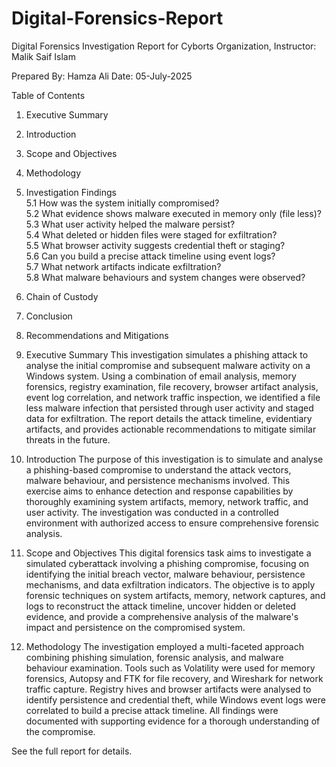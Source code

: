 # Digital-Forensics-Report
Digital Forensics Investigation Report for Cyborts Organization, Instructor: Malik Saif Islam

Prepared By:
Hamza Ali
Date:
05-July-2025

Table of Contents
1. Executive Summary  
2. Introduction  
3. Scope and Objectives  
4. Methodology  
5. Investigation Findings  
  5.1 How was the system initially compromised?  
  5.2 What evidence shows malware executed in memory only (file less)?  
  5.3 What user activity helped the malware persist?  
  5.4 What deleted or hidden files were staged for exfiltration?  
  5.5 What browser activity suggests credential theft or staging?  
  5.6 Can you build a precise attack timeline using event logs?  
  5.7 What network artifacts indicate exfiltration?  
  5.8 What malware behaviours and system changes were observed?  

6. Chain of Custody  
7. Conclusion
8. Recommendations and Mitigations  

1. Executive Summary
This investigation simulates a phishing attack to analyse the initial compromise and subsequent malware activity on a Windows system. Using a combination of email analysis, memory forensics, registry examination, file recovery, browser artifact analysis, event log correlation, and network traffic inspection, we identified a file less malware infection that persisted through user activity and staged data for exfiltration. The report details the attack timeline, evidentiary artifacts, and provides actionable recommendations to mitigate similar threats in the future.
2. Introduction
The purpose of this investigation is to simulate and analyse a phishing-based compromise to understand the attack vectors, malware behaviour, and persistence mechanisms involved. This exercise aims to enhance detection and response capabilities by thoroughly examining system artifacts, memory, network traffic, and user activity. The investigation was conducted in a controlled environment with authorized access to ensure comprehensive forensic analysis.
3. Scope and Objectives
This digital forensics task aims to investigate a simulated cyberattack involving a phishing compromise, focusing on identifying the initial breach vector, malware behaviour, persistence mechanisms, and data exfiltration indicators. The objective is to apply forensic techniques on system artifacts, memory, network captures, and logs to reconstruct the attack timeline, uncover hidden or deleted evidence, and provide a comprehensive analysis of the malware's impact and persistence on the compromised system.
4. Methodology
The investigation employed a multi-faceted approach combining phishing simulation, forensic analysis, and malware behaviour examination. Tools such as Volatility were used for memory forensics, Autopsy and FTK for file recovery, and Wireshark for network traffic capture. Registry hives and browser artifacts were analysed to identify persistence and credential theft, while Windows event logs were correlated to build a precise attack timeline. All findings were documented with supporting evidence for a thorough understanding of the compromise.


See the full report for details.
